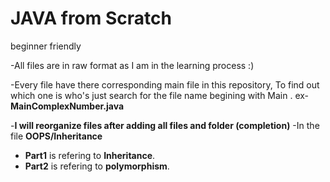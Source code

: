 # JAVA from Scratch
beginner friendly

-All files are in raw format as I am in the learning process :)

-Every file have there corresponding main file in this repository, To find out which one is who's just search for the file name begining with Main .
ex-**MainComplexNumber.java**

-**I will reorganize files after adding all files and folder (completion)**
-In the file **OOPS/Inheritance**
  - **Part1** is refering to **Inheritance**.
  - **Part2** is refering to **polymorphism**.
